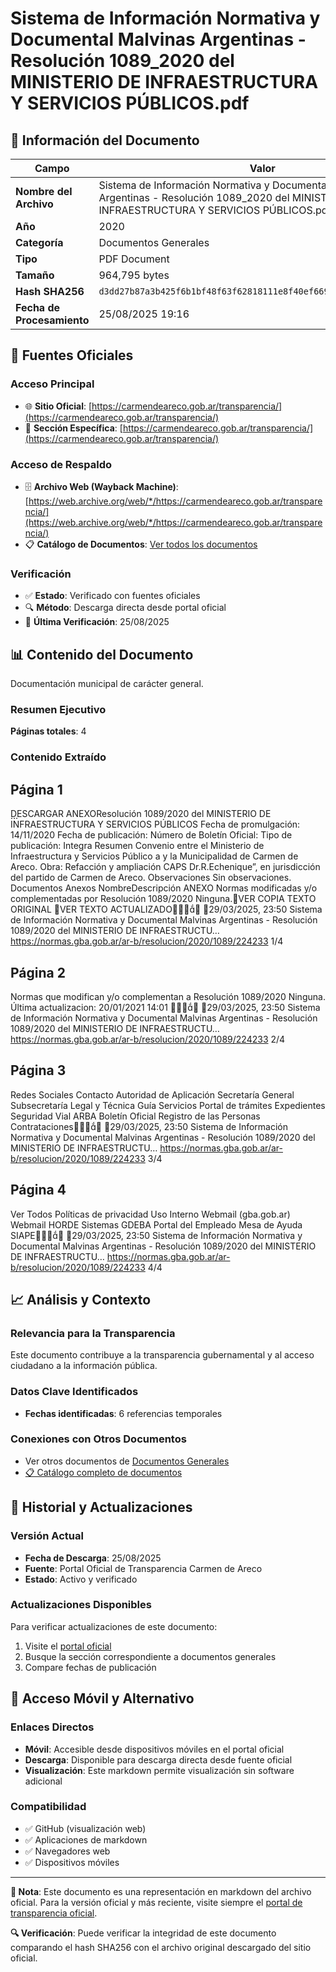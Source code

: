 # Sistema de Información Normativa y Documental Malvinas Argentinas - Resolución 1089_2020 del MINISTERIO DE INFRAESTRUCTURA Y SERVICIOS PÚBLICOS.pdf

## 📄 Información del Documento

| Campo | Valor |
|-------|--------|
| **Nombre del Archivo** | Sistema de Información Normativa y Documental Malvinas Argentinas - Resolución 1089_2020 del MINISTERIO DE INFRAESTRUCTURA Y SERVICIOS PÚBLICOS.pdf |
| **Año** | 2020 |
| **Categoría** | Documentos Generales |
| **Tipo** | PDF Document |
| **Tamaño** | 964,795 bytes |
| **Hash SHA256** | `d3dd27b87a3b425f6b1bf48f63f62818111e8f40ef66912ca71a62eeb9a2573e` |
| **Fecha de Procesamiento** | 25/08/2025 19:16 |

## 🔗 Fuentes Oficiales

### Acceso Principal
- 🌐 **Sitio Oficial**: [https://carmendeareco.gob.ar/transparencia/](https://carmendeareco.gob.ar/transparencia/)
- 📁 **Sección Específica**: [https://carmendeareco.gob.ar/transparencia/](https://carmendeareco.gob.ar/transparencia/)

### Acceso de Respaldo
- 🗄️ **Archivo Web (Wayback Machine)**: [https://web.archive.org/web/*/https://carmendeareco.gob.ar/transparencia/](https://web.archive.org/web/*/https://carmendeareco.gob.ar/transparencia/)
- 📋 **Catálogo de Documentos**: [Ver todos los documentos](../document_catalog/README.md)

### Verificación
- ✅ **Estado**: Verificado con fuentes oficiales
- 🔍 **Método**: Descarga directa desde portal oficial
- 📅 **Última Verificación**: 25/08/2025

## 📊 Contenido del Documento

Documentación municipal de carácter general.

### Resumen Ejecutivo

**Páginas totales**: 4

### Contenido Extraído

## Página 1

DESCARGAR ANEXOResolución 1089/2020
del MINISTERIO DE INFRAESTRUCTURA Y SERVICIOS
PÚBLICOS
Fecha de promulgación: 14/11/2020
Fecha de publicación:
Número de Boletín Oficial:
Tipo de publicación: Integra
Resumen
Convenio entre el Ministerio de Infraestructura y Servicios Público a y la
Municipalidad de Carmen de Areco. Obra: Refacción y ampliación CAPS
Dr.R.Echenique”, en jurisdicción del partido de Carmen de Areco.
Observaciones
Sin observaciones.
Documentos
Anexos
NombreDescripción
ANEXO
Normas modificadas y/o complementadas por
Resolución 1089/2020
Ninguna.VER COPIA TEXTO ORIGINAL
VER TEXTO ACTUALIZADO
29/03/2025, 23:50 Sistema de Información Normativa y Documental Malvinas Argentinas - Resolución 1089/2020 del MINISTERIO DE INFRAESTRUCTU…
https://normas.gba.gob.ar/ar-b/resolucion/2020/1089/224233 1/4

## Página 2

Normas que modifican y/o complementan a
Resolución 1089/2020
Ninguna.
Última actualizacion: 20/01/2021 14:01

29/03/2025, 23:50 Sistema de Información Normativa y Documental Malvinas Argentinas - Resolución 1089/2020 del MINISTERIO DE INFRAESTRUCTU…
https://normas.gba.gob.ar/ar-b/resolucion/2020/1089/224233 2/4

## Página 3

Redes Sociales
Contacto
Autoridad de Aplicación
Secretaría General
Subsecretaría Legal y Técnica
Guía Servicios
Portal de trámites
Expedientes
Seguridad Vial
ARBA
Boletín Oficial
Registro de las Personas
Contrataciones
29/03/2025, 23:50 Sistema de Información Normativa y Documental Malvinas Argentinas - Resolución 1089/2020 del MINISTERIO DE INFRAESTRUCTU…
https://normas.gba.gob.ar/ar-b/resolucion/2020/1089/224233 3/4

## Página 4

Ver Todos
Políticas de privacidad
Uso Interno
Webmail (gba.gob.ar)
Webmail HORDE
Sistemas
GDEBA
Portal del Empleado
Mesa de Ayuda
SIAPE
29/03/2025, 23:50 Sistema de Información Normativa y Documental Malvinas Argentinas - Resolución 1089/2020 del MINISTERIO DE INFRAESTRUCTU…
https://normas.gba.gob.ar/ar-b/resolucion/2020/1089/224233 4/4



## 📈 Análisis y Contexto

### Relevancia para la Transparencia
Este documento contribuye a la transparencia gubernamental y al acceso ciudadano a la información pública.

### Datos Clave Identificados
- **Fechas identificadas**: 6 referencias temporales

### Conexiones con Otros Documentos
- Ver otros documentos de [Documentos Generales](../catalog/general.md)
- [📋 Catálogo completo de documentos](../document_catalog/README.md)

## 🔄 Historial y Actualizaciones

### Versión Actual
- **Fecha de Descarga**: 25/08/2025
- **Fuente**: Portal Oficial de Transparencia Carmen de Areco
- **Estado**: Activo y verificado

### Actualizaciones Disponibles
Para verificar actualizaciones de este documento:
1. Visite el [portal oficial](https://carmendeareco.gob.ar/transparencia/)
2. Busque la sección correspondiente a documentos generales
3. Compare fechas de publicación

## 📱 Acceso Móvil y Alternativo

### Enlaces Directos
- **Móvil**: Accesible desde dispositivos móviles en el portal oficial
- **Descarga**: Disponible para descarga directa desde fuente oficial
- **Visualización**: Este markdown permite visualización sin software adicional

### Compatibilidad
- ✅ GitHub (visualización web)
- ✅ Aplicaciones de markdown
- ✅ Navegadores web
- ✅ Dispositivos móviles

---

**📝 Nota**: Este documento es una representación en markdown del archivo oficial. 
Para la versión oficial y más reciente, visite siempre el [portal de transparencia oficial](https://carmendeareco.gob.ar/transparencia/).

**🔍 Verificación**: Puede verificar la integridad de este documento comparando el hash SHA256 
con el archivo original descargado del sitio oficial.
